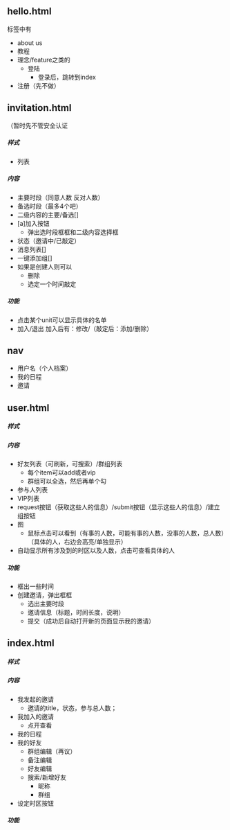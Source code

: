 ## hello.html
  标签中有
  + about us
  + 教程
  + 理念/feature之类的
    + 登陆
      + 登录后，跳转到index
  + 注册（先不做）

## invitation.html
  （暂时先不管安全认证
  ##### 样式
  + 列表

  ##### 内容
  + 主要时段（同意人数 反对人数）
  + 备选时段（最多4个吧）
  + 二级内容的主要/备选[]
  + [a]加入按钮
    + 弹出选时段框框和二级内容选择框
  + 状态（邀请中/已敲定）
  + 消息列表[]
  + 一键添加组[]
  + 如果是创建人则可以
    + 删除
    + 选定一个时间敲定

  ##### 功能
  + 点击某个unit可以显示具体的名单
  + 加入/退出 加入后有：修改/（敲定后：添加/删除）

## nav
  + 用户名（个人档案）
  + 我的日程
  + 邀请

## user.html
  ##### 样式
  ##### 内容
  + 好友列表（可刷新，可搜索）/群组列表
    + 每个item可以add或者vip
    + 群组可以全选，然后再单个勾
  + 参与人列表
  + VIP列表
  + request按钮（获取这些人的信息）/submit按钮（显示这些人的信息）/建立组按钮
  + 图
    + 鼠标点击可以看到（有事的人数，可能有事的人数，没事的人数，总人数）（具体的人，右边会高亮/单独显示）
  + 自动显示所有涉及到的时区以及人数，点击可查看具体的人

  ##### 功能
  + 框出一些时间
  + 创建邀请，弹出框框
    + 选出主要时段
    + 邀请信息（标题，时间长度，说明）
    + 提交（成功后自动打开新的页面显示我的邀请）

## index.html
  ##### 样式
  ##### 内容
  + 我发起的邀请
    + 邀请的title，状态，参与总人数；
  + 我加入的邀请
    + 点开查看
  + 我的日程
  + 我的好友
    + 群组编辑（再议）
    + 备注编辑
    + 好友编辑
    + 搜索/新增好友
      + 昵称
      + 群组
  + 设定时区按钮

  ##### 功能
